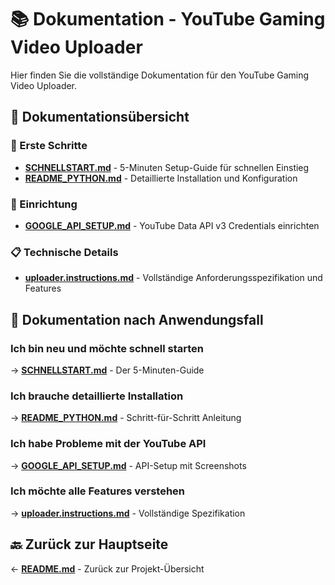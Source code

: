 # 📚 Dokumentation - YouTube Gaming Video Uploader

Hier finden Sie die vollständige Dokumentation für den YouTube Gaming Video Uploader.

## 📖 Dokumentationsübersicht

### 🚀 Erste Schritte
- **[SCHNELLSTART.md](SCHNELLSTART.md)** - 5-Minuten Setup-Guide für schnellen Einstieg
- **[README_PYTHON.md](README_PYTHON.md)** - Detaillierte Installation und Konfiguration

### 🔧 Einrichtung
- **[GOOGLE_API_SETUP.md](GOOGLE_API_SETUP.md)** - YouTube Data API v3 Credentials einrichten

### 📋 Technische Details  
- **[uploader.instructions.md](uploader.instructions.md)** - Vollständige Anforderungsspezifikation und Features

## 🎯 Dokumentation nach Anwendungsfall

### Ich bin neu und möchte schnell starten
→ **[SCHNELLSTART.md](SCHNELLSTART.md)** - Der 5-Minuten-Guide

### Ich brauche detaillierte Installation
→ **[README_PYTHON.md](README_PYTHON.md)** - Schritt-für-Schritt Anleitung

### Ich habe Probleme mit der YouTube API
→ **[GOOGLE_API_SETUP.md](GOOGLE_API_SETUP.md)** - API-Setup mit Screenshots

### Ich möchte alle Features verstehen
→ **[uploader.instructions.md](uploader.instructions.md)** - Vollständige Spezifikation

## 🔙 Zurück zur Hauptseite

← **[README.md](../README.md)** - Zurück zur Projekt-Übersicht
